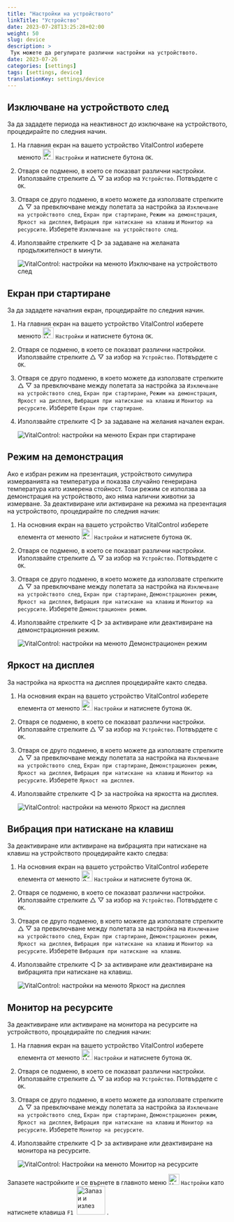```yaml
---
title: "Настройки на устройството"
linkTitle: "Устройство"
date: 2023-07-28T13:25:28+02:00
weight: 50
slug: device
description: >
 Тук можете да регулирате различни настройки на устройството.
date: 2023-07-26
categories: [settings]
tags: [settings, device]
translationKey: settings/device
---
```

## Изключване на устройството след
За да зададете периода на неактивност до изключване на устройството, процедирайте по следния начин.

1. На главния екран на вашето устройство VitalControl изберете менюто <img src="/icons/gear.svg" width="25" align="bottom" alt="Настройки" /> `Настройки` и натиснете бутона `OK`.

2. Отваря се подменю, в което се показват различни настройки. Използвайте стрелките △ ▽ за избор на `Устройство`. Потвърдете с `OK`.

3. Отваря се друго подменю, в което можете да използвате стрелките △ ▽ за превключване между полетата за настройка за `Изключване на устройството след`, `Екран при стартиране`, `Режим на демонстрация`, `Яркост на дисплея`, `Вибрация при натискане на клавиш` и `Монитор на ресурсите`. Изберете `Изключване на устройството след`.

4. Използвайте стрелките ◁ ▷ за задаване на желаната продължителност в минути.

    ![VitalControl: настройки на менюто Изключване на устройството след](../images/shutdowndeviceafter.png "Изключване на устройството след")

## Екран при стартиране

За да зададете началния екран, процедирайте по следния начин.

1. На главния екран на вашето устройство VitalControl изберете менюто <img src="/icons/gear.svg" width="25" align="bottom" alt="Настройки" /> `Настройки` и натиснете бутона `OK`.

2. Отваря се подменю, в което се показват различни настройки. Използвайте стрелките △ ▽ за избор на `Устройство`. Потвърдете с `OK`.

3. Отваря се друго подменю, в което можете да използвате стрелките △ ▽ за превключване между полетата за настройка за `Изключване на устройството след`, `Екран при стартиране`, `Режим на демонстрация`, `Яркост на дисплея`, `Вибрация при натискане на клавиш` и `Монитор на ресурсите`. Изберете `Екран при стартиране`.

4. Използвайте стрелките ◁ ▷ за задаване на желания начален екран.

    ![VitalControl: настройки на менюто Екран при стартиране](../images/startupscreen.png "Екран при стартиране")

## Режим на демонстрация

Ако е избран режим на презентация, устройството симулира измерванията на температура и показва случайно генерирана температура като измерена стойност. Този режим се използва за демонстрация на устройството, ако няма налични животни за измерване. За деактивиране или активиране на режима на презентация на устройството, процедирайте по следния начин:

1. На основния екран на вашето устройство VitalControl изберете елемента от менюто <img src="/icons/gear.svg" width="25" align="bottom" alt="Settings" /> `Настройки` и натиснете бутона `OK`.

2. Отваря се подменю, в което се показват различни настройки. Използвайте стрелките △ ▽ за избор на `Устройство`. Потвърдете с `OK`.

3. Отваря се друго подменю, в което можете да използвате стрелките △ ▽ за превключване между полетата за настройка на `Изключване на устройството след`, `Екран при стартиране`, `Демонстрационен режим`, `Яркост на дисплея`, `Вибрация при натискане на клавиш` и `Монитор на ресурсите`. Изберете `Демонстрационен режим`.

4. Използвайте стрелките ◁ ▷ за активиране или деактивиране на демонстрационния режим.

    ![VitalControl: настройки на менюто Демонстрационен режим](../images/demonstrationmode.png "Демонстрационен режим")

## Яркост на дисплея

За настройка на яркостта на дисплея процедирайте както следва.

1. На основния екран на вашето устройство VitalControl изберете елемента от менюто <img src="/icons/gear.svg" width="25" align="bottom" alt="Settings" /> `Настройки` и натиснете бутона `OK`.

2. Отваря се подменю, в което се показват различни настройки. Използвайте стрелките △ ▽ за избор на `Устройство`. Потвърдете с `OK`.

3. Отваря се друго подменю, в което можете да използвате стрелките △ ▽ за превключване между полетата за настройка на `Изключване на устройството след`, `Екран при стартиране`, `Демонстрационен режим`, `Яркост на дисплея`, `Вибрация при натискане на клавиш` и `Монитор на ресурсите`. Изберете `Яркост на дисплея`.

4. Използвайте стрелките ◁ ▷ за настройка на яркостта на дисплея.

    ![VitalControl: настройки на менюто Яркост на дисплея](../images/displaybrightness.png "Яркост на дисплея")

## Вибрация при натискане на клавиш

За деактивиране или активиране на вибрацията при натискане на клавиш на устройството процедирайте както следва:

1. На основния екран на вашето устройство VitalControl изберете елемента от менюто <img src="/icons/gear.svg" width="25" align="bottom" alt="Settings" /> `Настройки` и натиснете бутона `OK`.

2. Отваря се подменю, в което се показват различни настройки. Използвайте стрелките △ ▽ за избор на `Устройство`. Потвърдете с `OK`.

3. Отваря се друго подменю, в което можете да използвате стрелките △ ▽ за превключване между полетата за настройка на `Изключване на устройството след`, `Екран при стартиране`, `Демонстрационен режим`, `Яркост на дисплея`, `Вибрация при натискане на клавиш` и `Монитор на ресурсите`. Изберете `Вибрация при натискане на клавиш`.

4. Използвайте стрелките ◁ ▷ за активиране или деактивиране на вибрацията при натискане на клавиш.

    ![VitalControl: настройки на менюто Яркост на дисплея](../images/vibrationonkeypress.png "Яркост на дисплея")

## Монитор на ресурсите

За деактивиране или активиране на монитора на ресурсите на устройството, процедирайте по следния начин:

1. На главния екран на вашето устройство VitalControl изберете елемента от менюто <img src="/icons/gear.svg" width="25" align="bottom" alt="Настройки" /> `Настройки` и натиснете бутона `OK`.

2. Отваря се подменю, в което се показват различни настройки. Използвайте стрелките △ ▽ за избор на `Устройство`. Потвърдете с `OK`.

3. Отваря се друго подменю, в което можете да използвате стрелките △ ▽ за превключване между полетата за настройка за `Изключване на устройството след`, `Екран при стартиране`, `Демонстрационен режим`, `Яркост на дисплея`, `Вибрация при натискане на клавиш` и `Монитор на ресурсите`. Изберете `Монитор на ресурсите`.

4. Използвайте стрелките ◁ ▷ за активиране или деактивиране на монитора на ресурсите.

    ![VitalControl: Настройки на менюто Монитор на ресурсите](../images/resourcemonitor.png "Монитор на ресурсите")

Запазете настройките и се върнете в главното меню <img src="/icons/gear.svg" width="25" align="bottom" alt="Настройки" /> `Настройки` като натиснете клавиша `F1` &nbsp;<img src="/icons/footer/save_exit.svg" width="65" align="bottom" alt="Запази и излез" />&nbsp;.
